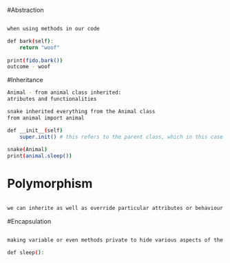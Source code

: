 #Abstraction

```bash

when using methods in our code

def bark(self):
    return "woof"
    
print(fido.bark())
outcome - woof

```

#Inheritance
```bash
Animal - from animal class inherited:
atributes and functionalities 

snake inherited everything from the Animal class
from animal import animal

def __init__(self)
    super.init() # this refers to the parent class, which in this case refers to animal
    
snake(Animal)
print(animal.sleep())
```

# Polymorphism

```bash

we can inherite as well as override particular attributes or behaviour without affecting the parent class
```
#Encapsulation
```bash

making variable or even methods private to hide various aspects of the class form a user

def sleep():

```

